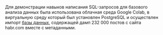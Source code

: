 Для демонстрации навыков написания SQL-запросов для базового анализа данных была использована облачная среда Google Colab, в виртуальную среду который был установлен PostgreSQL и осуществлен импорт [базы данных](https://www.kaggle.com/leadness/habr-posts?select=dump_28-09-2020_07_41_27.sql), содержащей дамп 232 000 постов с сайта habr.com вместе с метаданными.
